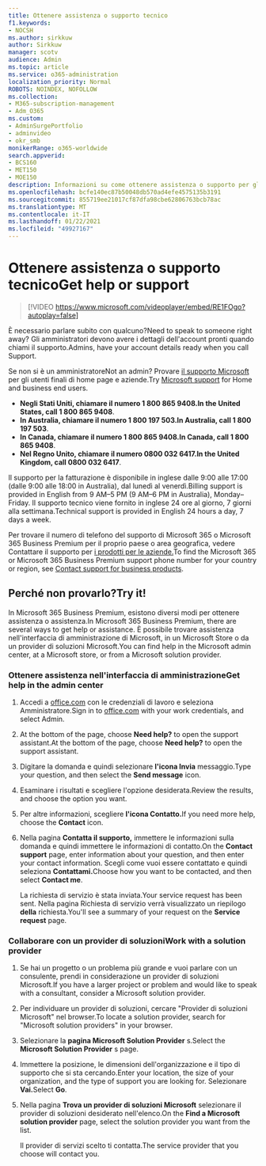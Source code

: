 ```yaml
---
title: Ottenere assistenza o supporto tecnico
f1.keywords:
- NOCSH
ms.author: sirkkuw
author: Sirkkuw
manager: scotv
audience: Admin
ms.topic: article
ms.service: o365-administration
localization_priority: Normal
ROBOTS: NOINDEX, NOFOLLOW
ms.collection:
- M365-subscription-management
- Adm_O365
ms.custom:
- AdminSurgePortfolio
- adminvideo
- okr_smb
monikerRange: o365-worldwide
search.appverid:
- BCS160
- MET150
- MOE150
description: Informazioni su come ottenere assistenza o supporto per gli amministratori in Microsoft 365 Business Premium.
ms.openlocfilehash: bcfe140ec87b50048db570ad4efe4575135b3191
ms.sourcegitcommit: 855719ee21017cf87dfa98cbe62806763bcb78ac
ms.translationtype: MT
ms.contentlocale: it-IT
ms.lasthandoff: 01/22/2021
ms.locfileid: "49927167"
---
```

# <a name="get-help-or-support"></a><span data-ttu-id="8831e-103">Ottenere assistenza o supporto tecnico</span><span class="sxs-lookup"><span data-stu-id="8831e-103">Get help or support</span></span>

> [!VIDEO https://www.microsoft.com/videoplayer/embed/RE1FOgo?autoplay=false]

<span data-ttu-id="8831e-104">È necessario parlare subito con qualcuno?</span><span class="sxs-lookup"><span data-stu-id="8831e-104">Need to speak to someone right away?</span></span> <span data-ttu-id="8831e-105">Gli amministratori devono avere i dettagli dell'account pronti quando chiami il supporto.</span><span class="sxs-lookup"><span data-stu-id="8831e-105">Admins, have your account details ready when you call Support.</span></span>

<span data-ttu-id="8831e-106">Se non si è un amministratore</span><span class="sxs-lookup"><span data-stu-id="8831e-106">Not an admin?</span></span> <span data-ttu-id="8831e-107">Provare [il supporto Microsoft](https://go.microsoft.com/fwlink/?linkid=860695) per gli utenti finali di home page e aziende.</span><span class="sxs-lookup"><span data-stu-id="8831e-107">Try [Microsoft support](https://go.microsoft.com/fwlink/?linkid=860695) for Home and business end users.</span></span>

- <span data-ttu-id="8831e-108">**Negli Stati Uniti, chiamare il numero 1 800 865 9408.**</span><span class="sxs-lookup"><span data-stu-id="8831e-108">**In the United States, call 1 800 865 9408**.</span></span>
- <span data-ttu-id="8831e-109">**In Australia, chiamare il numero 1 800 197 503.**</span><span class="sxs-lookup"><span data-stu-id="8831e-109">**In Australia, call 1 800 197 503**.</span></span>
- <span data-ttu-id="8831e-110">**In Canada, chiamare il numero 1 800 865 9408.**</span><span class="sxs-lookup"><span data-stu-id="8831e-110">**In Canada, call 1 800 865 9408**.</span></span>
- <span data-ttu-id="8831e-111">**Nel Regno Unito, chiamare il numero 0800 032 6417.**</span><span class="sxs-lookup"><span data-stu-id="8831e-111">**In the United Kingdom, call 0800 032 6417**.</span></span>

<span data-ttu-id="8831e-112">Il supporto per la fatturazione è disponibile in inglese dalle 9:00 alle 17:00 (dalle 9:00 alle 18:00 in Australia), dal lunedì al venerdì.</span><span class="sxs-lookup"><span data-stu-id="8831e-112">Billing support is provided in English from 9 AM–5 PM (9 AM–6 PM in Australia), Monday–Friday.</span></span>
<span data-ttu-id="8831e-113">Il supporto tecnico viene fornito in inglese 24 ore al giorno, 7 giorni alla settimana.</span><span class="sxs-lookup"><span data-stu-id="8831e-113">Technical support is provided in English 24 hours a day, 7 days a week.</span></span>

<span data-ttu-id="8831e-114">Per trovare il numero di telefono del supporto di Microsoft 365 o Microsoft 365 Business Premium per il proprio paese o area geografica, vedere Contattare il supporto per [i prodotti per le aziende.](https://support.microsoft.com/office/32a17ca7-6fa0-4870-8a8d-e25ba4ccfd4b)</span><span class="sxs-lookup"><span data-stu-id="8831e-114">To find the Microsoft 365 or Microsoft 365 Business Premium support phone number for your country or region, see [Contact support for business products](https://support.microsoft.com/office/32a17ca7-6fa0-4870-8a8d-e25ba4ccfd4b).</span></span>

## <a name="try-it"></a><span data-ttu-id="8831e-115">Perché non provarlo?</span><span class="sxs-lookup"><span data-stu-id="8831e-115">Try it!</span></span>

<span data-ttu-id="8831e-116">In Microsoft 365 Business Premium, esistono diversi modi per ottenere assistenza o assistenza.</span><span class="sxs-lookup"><span data-stu-id="8831e-116">In Microsoft 365 Business Premium, there are several ways to get help or assistance.</span></span> <span data-ttu-id="8831e-117">È possibile trovare assistenza nell'interfaccia di amministrazione di Microsoft, in un Microsoft Store o da un provider di soluzioni Microsoft.</span><span class="sxs-lookup"><span data-stu-id="8831e-117">You can find help in the Microsoft admin center, at a Microsoft store, or from a Microsoft solution provider.</span></span>

### <a name="get-help-in-the-admin-center"></a><span data-ttu-id="8831e-118">Ottenere assistenza nell'interfaccia di amministrazione</span><span class="sxs-lookup"><span data-stu-id="8831e-118">Get help in the admin center</span></span>

1. <span data-ttu-id="8831e-119">Accedi a [office.com](https://office.com) con le credenziali di lavoro e seleziona Amministratore.</span><span class="sxs-lookup"><span data-stu-id="8831e-119">Sign in to [office.com](https://office.com) with your work credentials, and select Admin.</span></span>
1. <span data-ttu-id="8831e-120">At the bottom of the page, choose **Need help?** to open the support assistant.</span><span class="sxs-lookup"><span data-stu-id="8831e-120">At the bottom of the page, choose **Need help?** to open the support assistant.</span></span>
1. <span data-ttu-id="8831e-121">Digitare la domanda e quindi selezionare **l'icona Invia** messaggio.</span><span class="sxs-lookup"><span data-stu-id="8831e-121">Type your question, and then select the **Send message** icon.</span></span>
1. <span data-ttu-id="8831e-122">Esaminare i risultati e scegliere l'opzione desiderata.</span><span class="sxs-lookup"><span data-stu-id="8831e-122">Review the results, and choose the option you want.</span></span>
1. <span data-ttu-id="8831e-123">Per altre informazioni, scegliere **l'icona Contatto.**</span><span class="sxs-lookup"><span data-stu-id="8831e-123">If you need more help, choose the **Contact** icon.</span></span>
1. <span data-ttu-id="8831e-124">Nella pagina **Contatta il supporto,** immettere le informazioni sulla domanda e quindi immettere le informazioni di contatto.</span><span class="sxs-lookup"><span data-stu-id="8831e-124">On the **Contact support** page, enter information about your question, and then enter your contact information.</span></span> <span data-ttu-id="8831e-125">Scegli come vuoi essere contattato e quindi seleziona **Contattami.**</span><span class="sxs-lookup"><span data-stu-id="8831e-125">Choose how you want to be contacted, and then select **Contact me**.</span></span>

    <span data-ttu-id="8831e-126">La richiesta di servizio è stata inviata.</span><span class="sxs-lookup"><span data-stu-id="8831e-126">Your service request has been sent.</span></span> <span data-ttu-id="8831e-127">Nella pagina Richiesta di servizio verrà visualizzato un riepilogo **della** richiesta.</span><span class="sxs-lookup"><span data-stu-id="8831e-127">You'll see a summary of your request on the **Service request** page.</span></span>

### <a name="work-with-a-solution-provider"></a><span data-ttu-id="8831e-128">Collaborare con un provider di soluzioni</span><span class="sxs-lookup"><span data-stu-id="8831e-128">Work with a solution provider</span></span>

1. <span data-ttu-id="8831e-129">Se hai un progetto o un problema più grande e vuoi parlare con un consulente, prendi in considerazione un provider di soluzioni Microsoft.</span><span class="sxs-lookup"><span data-stu-id="8831e-129">If you have a larger project or problem and would like to speak with a consultant, consider a Microsoft solution provider.</span></span>
1. <span data-ttu-id="8831e-130">Per individuare un provider di soluzioni, cercare "Provider di soluzioni Microsoft" nel browser.</span><span class="sxs-lookup"><span data-stu-id="8831e-130">To locate a solution provider, search for "Microsoft solution providers" in your browser.</span></span>
1. <span data-ttu-id="8831e-131">Selezionare la **pagina Microsoft Solution Provider** s.</span><span class="sxs-lookup"><span data-stu-id="8831e-131">Select the **Microsoft Solution Provider** s page.</span></span>
1. <span data-ttu-id="8831e-132">Immettere la posizione, le dimensioni dell'organizzazione e il tipo di supporto che si sta cercando.</span><span class="sxs-lookup"><span data-stu-id="8831e-132">Enter your location, the size of your organization, and the type of support you are looking for.</span></span> <span data-ttu-id="8831e-133">Selezionare **Vai.**</span><span class="sxs-lookup"><span data-stu-id="8831e-133">Select **Go**.</span></span>
1. <span data-ttu-id="8831e-134">Nella pagina **Trova un provider di soluzioni Microsoft** selezionare il provider di soluzioni desiderato nell'elenco.</span><span class="sxs-lookup"><span data-stu-id="8831e-134">On the **Find a Microsoft solution provider** page, select the solution provider you want from the list.</span></span>

    <span data-ttu-id="8831e-135">Il provider di servizi scelto ti contatta.</span><span class="sxs-lookup"><span data-stu-id="8831e-135">The service provider that you choose will contact you.</span></span>